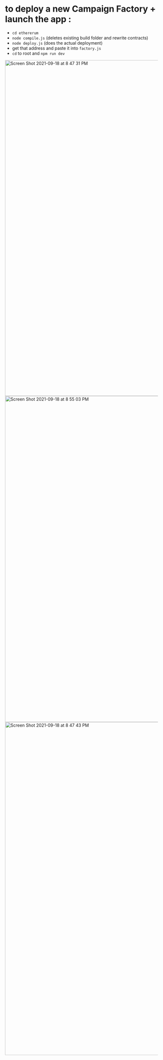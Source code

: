 # to deploy a new Campaign Factory + launch the app : 
- `cd ethererum`
- `node compile.js` (deletes existing build folder and rewrite contracts)
- `node deploy.js` (does the actual deployment)
- get that address and paste it into `factory.js`
- `cd` to root and `npm run dev`



<img width="1107" alt="Screen Shot 2021-09-18 at 8 47 31 PM" src="https://user-images.githubusercontent.com/22567920/133912146-b8bcd781-027b-43d3-baf6-dc8e3bccc796.png">

<img width="1075" alt="Screen Shot 2021-09-18 at 8 55 03 PM" src="https://user-images.githubusercontent.com/22567920/133912166-2be64cf4-e958-4d2c-91b3-38d1d01ff234.png">


<img width="1098" alt="Screen Shot 2021-09-18 at 8 47 43 PM" src="https://user-images.githubusercontent.com/22567920/133912147-2291b16d-fe60-4a21-a146-820fba790a8b.png">
